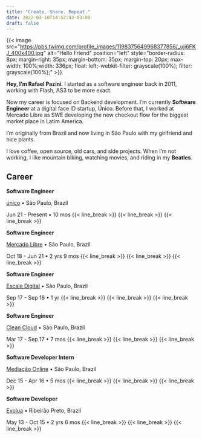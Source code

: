 ```yaml
---
title: "Create. Share. Repeat."
date: 2022-03-10T14:52:43-03:00
draft: false
---
```


{{< image src="https://pbs.twimg.com/profile_images/1198375649968377856/_uji6FKJ_400x400.jpg" alt="Hello Friend" position="left" style="border-radius: 8px; margin-right: 35px; margin-bottom: 35px; margin-top: 20px; max-width: 100%;width: 336px; float: left;-webkit-filter: grayscale(100%); filter: grayscale(100%);" >}}

**Hey, I’m Rafael Pazini**. I started as a software engineer back in 2011, working with Flash, AS3 to be more exact.

Now my career is focused on Backend development. I’m currently **Software Engineer** at a digital face ID startup, Único. Before that, I worked at Mercado Libre as SWE developing the new checkout flow for the biggest market place in Latim America. 

I’m originally from Brazil and now living in São Paulo with my girlfriend and nice plants.

I love coffee, open source, old cars, and side projects. When I’m not working, I like mountain biking, watching movies, and riding in my **Beatles**.


## Career

**Software Engineer**

[único](https://unico.io/) • São Paulo, Brazil

Jun 21 - Present • 10 mos
{{< line_break >}}
{{< line_break >}}
{{< line_break >}}

**Software Engineer**

[Mercado Libre](https://mercadolibre.com) • São Paulo, Brazil

Oct 18 - Jun 21 • 2 yrs 9 mos
{{< line_break >}}
{{< line_break >}}
{{< line_break >}}

**Software Engineer**

[Escale Digital](https://escale.com.br) • São Paulo, Brazil

Sep 17 - Sep 18 • 1 yr
{{< line_break >}}
{{< line_break >}}
{{< line_break >}}

**Software Engineer**

[Clean Cloud](https://cleancloud.io) • São Paulo, Brazil

Mar 17 - Sep 17 • 7 mos
{{< line_break >}}
{{< line_break >}}
{{< line_break >}}

**Software Developer Intern**

[Mediação Online](https://www.mediacaonline.com) • São Paulo, Brazil

Dec 15 - Apr 16 • 5 mos
{{< line_break >}}
{{< line_break >}}
{{< line_break >}}

**Software Developer**

[Evolua](https://evoluaeducacao.com.br) • Ribeirão Preto, Brazil

May 13 - Oct 15 • 2 yrs 6 mos
{{< line_break >}}
{{< line_break >}}
{{< line_break >}}